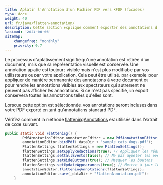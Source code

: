 ```yaml
---
title: Aplatir l'Annotation d'un Fichier PDF vers XFDF (facades)
type: docs
weight: 40
url: fr/java/flatten-annotation/
description: Cette section explique comment exporter des annotations d'un fichier PDF vers XFDF avec Aspose.PDF Facades.
lastmod: "2021-06-05"
sitemap:
    changefreq: "monthly"
    priority: 0.7
---
```


Le processus d'aplatissement signifie qu'une annotation est retirée d'un document, mais que sa représentation visuelle est conservée. Une annotation aplatie est toujours visible mais n'est plus modifiable par vos utilisateurs ou par votre application. Cela peut être utilisé, par exemple, pour appliquer de manière permanente des annotations à votre document ou pour rendre les annotations visibles aux spectateurs qui autrement ne peuvent pas afficher les annotations. Si ce n'est pas spécifié, un export conservera toutes les annotations telles qu'elles sont.

Lorsque cette option est sélectionnée, vos annotations seront incluses dans votre PDF exporté en tant qu'annotations standard PDF.

Vérifiez comment la méthode [flatteningAnnotations](https://reference.aspose.com/pdf/java/com.aspose.pdf.facades/PdfAnnotationEditor#flatteningAnnotations--) est utilisée dans l'extrait de code suivant.

```java
public static void Flattening() {
        PdfAnnotationEditor annotationEditor = new PdfAnnotationEditor();
        annotationEditor.bindPdf(_dataDir + "sample_cats_dogs.pdf");
        FlattenSettings flattenSettings = new FlattenSettings();
        flattenSettings.setApplyRedactions(true); // Appliquer les rédactions
        flattenSettings.setCallEvents(false); // Ne pas appeler les événements
        flattenSettings.setHideButtons(true); // Masquer les boutons
        flattenSettings.setUpdateAppearances(true); // Mettre à jour les apparences
        annotationEditor.flatteningAnnotations(flattenSettings);
        annotationEditor.save(_dataDir + "FlattenAnnotation.pdf");
    }
```
